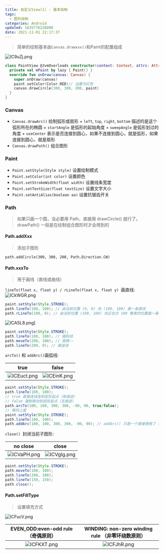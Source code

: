```yaml
---
title: 自定义View(1) - 基本绘制
tags:
  - 图形绘制
categories: Android
updated: 1635776226000
date: 2021-11-01 22:17:37
---
```


> 简单的绘制基本由`Canvas.drawxxx()`和Paint的配置组成

![IC9uZj.png](https://z3.ax1x.com/2021/11/01/IC9uZj.png)

```kotlin
class PaintView @JvmOverloads constructor(context: Context, attrs: AttributeSet? = null, defStyleAttr: Int = 0) : View(context, attrs, defStyleAttr) {
  private val mPaint by lazy { Paint() }
  override fun onDraw(canvas: Canvas) {  
    super.onDraw(canvas)
    paint.setColor(Color.RED)// 设置为红色
    canvas.drawCircle(300, 300, 200, paint)
  }
}
```
<!-- more -->

### Canvas

- `Canvas.drawArc()` 绘制弧形或扇形
		+ `left`, `top`, `right`, `bottom` 描述的是这个弧形所在的椭圆
		+ `startAngle` 是弧形的起始角度
		+ `sweepAngle` 是弧形划过的角度
		+ `useCenter` 表示是否连接到圆心，如果不连接到圆心，就是弧形，如果连接到圆心，就是扇形
- `Canvas.drawPath()` 组合图形

### Paint

+ `Paint.setStyle(Style style)`  设置绘制模式
+ `Paint.setColor(int color)`  设置颜色
+ `Paint.setStrokeWidth(float width)`  设置线条宽度
+ `Paint.setTextSize(float textSize)`  设置文字大小
+ `Paint.setAntiAlias(boolean aa)`  设置抗锯齿开关

### Path

> 如果只画一个圆，没必要用 Path，直接用 drawCircle() 就行了。drawPath() 一般是在绘制组合图形时才会用到的
 
#### Path.addXxx
> 添加子图形


`path.addCircle(300, 300, 200, Path.Direction.CW)`


#### Path.xxxTo
> 用于画线（直线或曲线）

`lineTo(float x, float y) / rLineTo(float x, float y) `画直线:
![ICkWGR.png](https://z3.ax1x.com/2021/11/01/ICkWGR.png)
```java
paint.setStyle(Style.STROKE);
path.lineTo(100, 100); // 由当前位置 (0, 0) 向 (100, 100) 画一条直线
path.rLineTo(100, 0); // 由当前位置 (100, 100) 向正右方 100 像素的位置画一条直线
```

![ICASL8.png](https://z3.ax1x.com/2021/11/01/ICASL8.png)]
```java
paint.setStyle(Style.STROKE);
path.lineTo(100, 100); // 画斜线
path.moveTo(200, 100); // 我移~~
path.lineTo(200, 0); // 画竖线
```
`arcTo()` 和 `addArc()`画弧线:

| true | false|
|:--------:| :-------------:|
| ![ICEuct.png](https://z3.ax1x.com/2021/11/01/ICEuct.png) | ![ICEinK.png](https://z3.ax1x.com/2021/11/01/ICEinK.png)   |

```java
paint.setStyle(Style.STROKE);
path.lineTo(100, 100);
// true 直接连线连到弧形起点（有痕迹）
// false 强制移动到弧形起点（无痕迹）
path.arcTo(100, 100, 300, 300, -90, 90, true/false); 
// 等同上面
paint.setStyle(Style.STROKE);
path.lineTo(100, 100);
path.addArc(100, 100, 300, 300, -90, 90); // addArc() 只是一个直接使用了 forceMoveTo = true 的简化版 arcTo()
```

`close() `封闭当前子图形:


| no close | close |
|:--------:| :-------------:|
| ![ICVaPH.png](https://z3.ax1x.com/2021/11/01/ICVaPH.png) | ![ICVgIg.png](https://z3.ax1x.com/2021/11/01/ICVgIg.png)|

```java
paint.setStyle(Style.STROKE);
path.moveTo(100, 100);
path.lineTo(200, 100);
path.lineTo(150, 150);
path.close(); 
```

#### Path.setFillType

> 设置填充方式

![ICFucV.png](https://z3.ax1x.com/2021/11/01/ICFucV.png)

| EVEN_ODD:even-odd rule （奇偶原则） | WINDING: non-zero winding rule （非零环绕数原则） |
|:--------:| :-------------:|
| ![ICFKXT.png](https://z3.ax1x.com/2021/11/01/ICFKXT.png) | ![ICFJhR.png](https://z3.ax1x.com/2021/11/01/ICFJhR.png) |